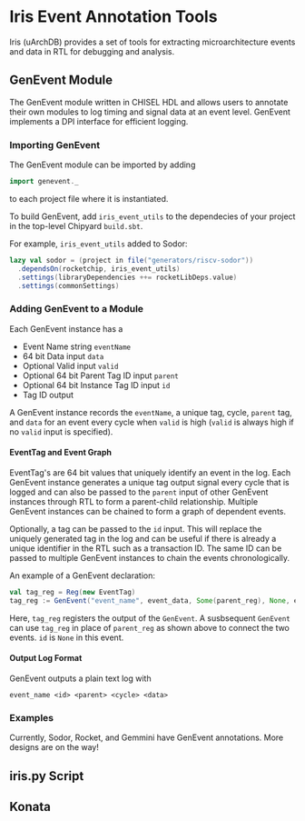 Iris Event Annotation Tools
=======================
Iris (uArchDB) provides a set of tools for extracting microarchitecture events and data in RTL for debugging and analysis. 

## GenEvent Module
The GenEvent module written in CHISEL HDL and allows users to annotate their own modules to log timing and signal data at an event level. GenEvent implements a DPI interface for efficient logging.
### Importing GenEvent
The GenEvent module can be imported by adding
```scala
import genevent._
```
to each project file where it is instantiated.

To build GenEvent, add `iris_event_utils` to the dependecies of your project in the top-level Chipyard `build.sbt`.

For example, `iris_event_utils` added to Sodor:
```scala
lazy val sodor = (project in file("generators/riscv-sodor"))
  .dependsOn(rocketchip, iris_event_utils)
  .settings(libraryDependencies ++= rocketLibDeps.value)
  .settings(commonSettings)
```
### Adding GenEvent to a Module
Each GenEvent instance has a
- Event Name string `eventName`
- 64 bit Data input `data`
- Optional Valid input `valid`
- Optional 64 bit Parent Tag ID input `parent`
- Optional 64 bit Instance Tag ID input `id`
- Tag ID output

A GenEvent instance records the `eventName`, a unique tag, cycle, `parent` tag, and `data` for an event every cycle when `valid` is high (`valid` is always high if no `valid` input is specified). 

#### EventTag and Event Graph
EventTag's are 64 bit values that uniquely identify an event in the log. Each GenEvent instance generates a unique tag output signal every cycle that is logged and can also be passed to the `parent` input of other GenEvent instances through RTL to form a parent-child relationship. Multiple GenEvent instances can be chained to form a graph of dependent events. 

Optionally, a tag can be passed to the `id` input. This will replace the uniquely generated tag in the log and can be useful if there is already a unique identifier in the RTL such as a transaction ID. The same ID can be passed to multiple GenEvent instances to chain the events chronologically.

An example of a GenEvent declaration:
```scala
val tag_reg = Reg(new EventTag)
tag_reg := GenEvent("event_name", event_data, Some(parent_reg), None, event_valid)
```
Here, `tag_reg` registers the output of the `GenEvent`. A susbsequent `GenEvent` can use `tag_reg` in place of `parent_reg` as shown above to connect the two events. `id` is `None` in this event.

#### Output Log Format
GenEvent outputs a plain text log with 
```
event_name <id> <parent> <cycle> <data>
```
### Examples
Currently, Sodor, Rocket, and Gemmini have GenEvent annotations. More designs are on the way!

## iris.py Script

## Konata

## 

